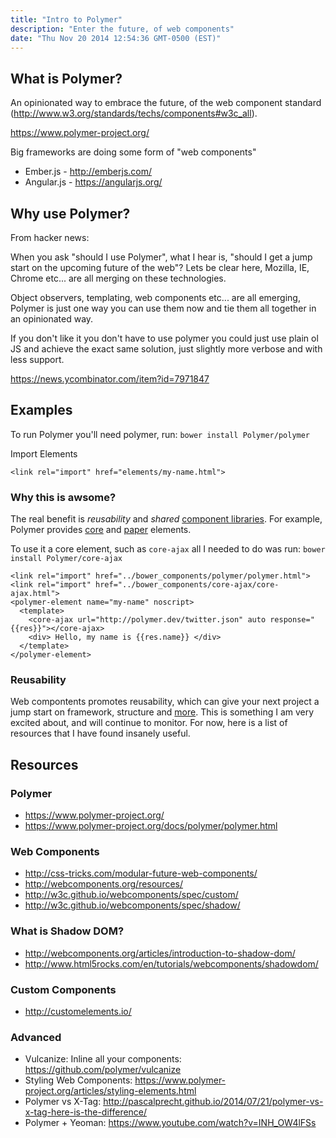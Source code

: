 ```yaml
---
title: "Intro to Polymer"
description: "Enter the future, of web components"
date: "Thu Nov 20 2014 12:54:36 GMT-0500 (EST)"
---
```


## What is Polymer?

An opinionated way to embrace the future, of the web component standard (http://www.w3.org/standards/techs/components#w3c_all).

https://www.polymer-project.org/

Big frameworks are doing some form of "web components" 

 - Ember.js - http://emberjs.com/
 - Angular.js - https://angularjs.org/ 

## Why use Polymer?

From hacker news: 

When you ask "should I use Polymer", what I hear is, "should I get a jump start on the upcoming future of the web"? Lets       be clear here, Mozilla, IE, Chrome etc... are all merging on these technologies. 

Object observers, templating, web components etc... are all emerging, Polymer is just one way you can use them now and tie them all together in an opinionated way. 

If you don't like it you don't have to use polymer you could just use plain ol JS and achieve the exact same solution, just slightly more verbose and with less support.

https://news.ycombinator.com/item?id=7971847


## Examples

To run Polymer you'll need polymer, run: `bower install Polymer/polymer`

Import Elements

    <link rel="import" href="elements/my-name.html">

### Why this is awsome?

The real benefit is _reusability_ and _shared_ [component libraries](http://customelements.io). For example, Polymer provides [core](https://www.polymer-project.org/docs/elements/core-elements.html)  and [paper](https://www.polymer-project.org/docs/elements/paper-elements.html) elements. 

To use it a core element, such as `core-ajax` all I needed to do was run: `bower install Polymer/core-ajax`

    <link rel="import" href="../bower_components/polymer/polymer.html">
    <link rel="import" href="../bower_components/core-ajax/core-ajax.html">
    <polymer-element name="my-name" noscript>
      <template>
        <core-ajax url="http://polymer.dev/twitter.json" auto response="{{res}}"></core-ajax>
        <div> Hello, my name is {{res.name}} </div>
      </template>
    </polymer-element>

### Reusability

Web compontents promotes reusability, which can give your next project a jump start on framework, structure and [more](http://customelements.io). This is something I am very excited about, and will continue to monitor. For now, here is a list of resources that I have found insanely useful. 

## Resources

### Polymer

 - https://www.polymer-project.org/
 - https://www.polymer-project.org/docs/polymer/polymer.html

### Web Components

 - http://css-tricks.com/modular-future-web-components/
 - http://webcomponents.org/resources/
 - http://w3c.github.io/webcomponents/spec/custom/
 - http://w3c.github.io/webcomponents/spec/shadow/

### What is Shadow DOM?

 - http://webcomponents.org/articles/introduction-to-shadow-dom/
 - http://www.html5rocks.com/en/tutorials/webcomponents/shadowdom/

### Custom Components

 - http://customelements.io/
 
### Advanced

 - Vulcanize: Inline all your components: https://github.com/polymer/vulcanize
 - Styling Web Components: https://www.polymer-project.org/articles/styling-elements.html
 - Polymer vs X-Tag: http://pascalprecht.github.io/2014/07/21/polymer-vs-x-tag-here-is-the-difference/
 - Polymer + Yeoman: https://www.youtube.com/watch?v=INH_OW4lFSs
